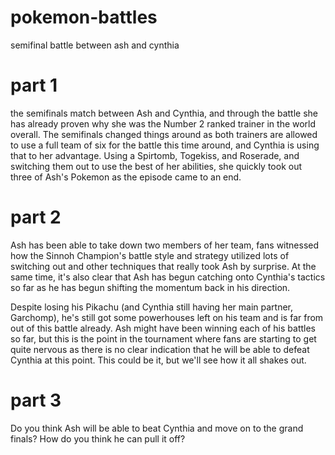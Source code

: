 
# pokemon-battles
semifinal battle between ash and cynthia

# part 1 
the semifinals match between Ash and Cynthia, and through the battle she has already proven why she was the Number 2 ranked trainer in the world overall. The semifinals changed things around as both trainers are allowed to use a full team of six for the battle this time around, and Cynthia is using that to her advantage. Using a Spirtomb, Togekiss, and Roserade, and switching them out to use the best of her abilities, she quickly took out three of Ash's Pokemon as the episode came to an end. 
# part 2
Ash has been able to take down two members of her team, fans witnessed how the Sinnoh Champion's battle style and strategy utilized lots of switching out and other techniques that really took Ash by surprise. At the same time, it's also clear that Ash has begun catching onto Cynthia's tactics so far as he has begun shifting the momentum back in his direction. 

Despite losing his Pikachu (and Cynthia still having her main partner, Garchomp), he's still got some powerhouses left on his team and is far from out of this battle already. Ash might have been winning each of his battles so far, but this is the point in the tournament where fans are starting to get quite nervous as there is no clear indication that he will be able to defeat Cynthia at this point. This could be it, but we'll see how it all shakes out. 
# part 3
Do you think Ash will be able to beat Cynthia and move on to the grand finals? How do you think he can pull it off?
